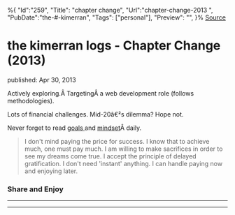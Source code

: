 ﻿%{
    "Id":"259",
    "Title": "chapter change",
    "Url":"chapter-change-2013",
    "PubDate":"the-#-kimerran",
    "Tags": ["personal"],
    "Preview": "",
}%
[Source](http://markhughneri.com/blog/810/chapter-change-2013/ "Permalink to the kimerran logs - Chapter Change (2013)")

# the kimerran logs - Chapter Change (2013)

published: Apr 30, 2013

Actively exploring.Â TargetingÂ a web development role (follows methodologies).

Lots of financial challenges. Mid-20â€²s dilemma? Hope not.

Never forget to read [goals ][1]and [mindset][2]Â daily.

> I don't mind paying the price for success.
I know that to achieve much, one must pay much. I am willing to
make sacrifices in order to see my dreams come true. I accept the
principle of delayed gratification. I don't need 'instant' anything. I
can handle paying now and enjoying later.

### Share and Enjoy

* * *

* * *

[1]: http://markhughneri.com/blog/aim
[2]: http://moneygizmo.net/mindset
